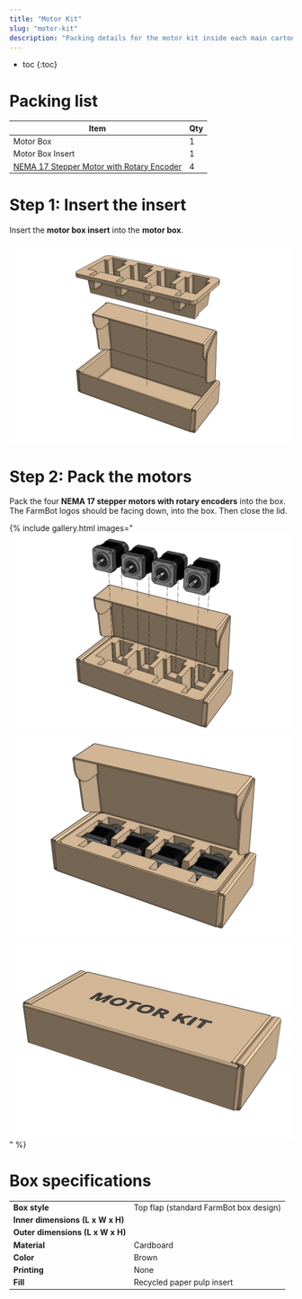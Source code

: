 ```yaml
---
title: "Motor Kit"
slug: "motor-kit"
description: "Packing details for the motor kit inside each main carton"
---
```


* toc
{:toc}

# Packing list

|Item|Qty|
|----|---|
|Motor Box|1|
|Motor Box Insert|1|
|[NEMA 17 Stepper Motor with Rotary Encoder](../../bom/electronics-and-wiring/motor.md)|4

# Step 1: Insert the insert

Insert the **motor box insert** into the **motor box**.

![pack the motor box insert](_images/motor_kit_pack_insert.png)

# Step 2: Pack the motors

Pack the four **NEMA 17 stepper motors with rotary encoders** into the box. The FarmBot logos should be facing down, into the box. Then close the lid.

{% include gallery.html images="
![pack the motors](_images/motor_kit_pack_motors_1.png)
![pack the motors](_images/motor_kit_pack_motors_2.png)
![pack the motors](_images/motor_kit_packed.png)
" %}

# Box specifications

|                                |                              |
|--------------------------------|------------------------------|
|**Box style**                   |Top flap (standard FarmBot box design)
|**Inner dimensions (L x W x H)**|
|**Outer dimensions (L x W x H)**|
|**Material**                    |Cardboard
|**Color**                       |Brown
|**Printing**                    |None
|**Fill**                        |Recycled paper pulp insert
